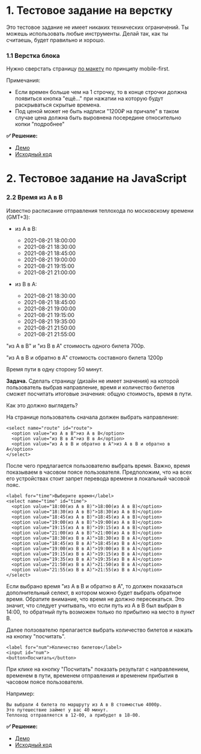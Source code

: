  # 1. Тестовое задание на верстку #

Это тестовое задание не имеет никаких технических ограничений.
Ты можешь использовать любые инструменты. 
Делай так, как ты считаешь, будет правильно и хорошо.

### 1.1 Верстка блока ###

Нужно сверстать страницу [по макету](https://www.figma.com/file/JyFQcxiynMH1i5ViWz4qi0/Layout-test-task) по принципу mobile-first. 

Примечания:
- Если времен больше чем на 1 строчку, 
  то в конце строчки должна появиться кнопка "ещё..." 
  при нажатии на которую будут раскрываться скрытые времена.
- Под ценой может не быть надписи "1200₽ на причале" 
  в таком случае цена должна быть выровнена посередине 
  относительно копки "подробнее"

**✅ Решение:**

- [Демо](https://artantstar.github.io/nevatrip-test-task/layout-task/)
- [Исходный код](https://github.com/artantstar/nevatrip-test-task/tree/layout-task)

 # 2. Тестовое задание на JavaScript #

### 2.2 Время из A в B ###
Известно расписание отправления теплохода по московскому времени (GMT+3):

* из A в B:
    * 2021-08-21 18:00:00
    * 2021-08-21 18:30:00
    * 2021-08-21 18:45:00
    * 2021-08-21 19:00:00
    * 2021-08-21 19:15:00
    * 2021-08-21 21:00:00

* из B в A:
    * 2021-08-21 18:30:00
    * 2021-08-21 18:45:00
    * 2021-08-21 19:00:00
    * 2021-08-21 19:15:00
    * 2021-08-21 19:35:00
    * 2021-08-21 21:50:00
    * 2021-08-21 21:55:00

"из A в B" и "из B в A" стоимость одного билета 700р.

"из A в B и обратно в А" стоимость составного билета 1200р

Время пути в одну сторону 50 минут.

**Задача.**
Сделать страницу (дизайн не имеет значения) на которой пользователь выбрав направление, время и количество билетов сможет посчитать итоговые значения: общую стоимость, время в пути.

Как это должно выглядеть?

На странице пользователь сначала должен выбрать направление:

	<select name="route" id="route">
	  <option value="из A в B">из A в B</option>
	  <option value="из B в A">из B в A</option>
	  <option value="из A в B и обратно в А">из A в B и обратно в А</option>
	</select>

После чего предлагается пользователю выбрать время. 
Важно, время показываем в часовом поясе пользователя. 
Предположим, что на всех его устройствах стоит запрет перевода времени в локальный часовой пояс.

	<label for="time">Выберите время</label>
	<select name="time" id="time">
	  <option value="18:00(из A в B)">18:00(из A в B)</option>
	  <option value="18:30(из A в B)">18:30(из A в B)</option>
	  <option value="18:45(из A в B)">18:45(из A в B)</option>
	  <option value="19:00(из A в B)">19:00(из A в B)</option>
	  <option value="19:15(из A в B)">19:15(из A в B)</option>
	  <option value="21:00(из A в B)">21:00(из A в B)</option>
	  <option value="18:30(из B в A)">18:30(из B в A)</option>
	  <option value="18:45(из B в A)">18:45(из B в A)</option>
	  <option value="19:00(из B в A)">19:00(из B в A)</option>
	  <option value="19:15(из B в A)">19:15(из B в A)</option>
	  <option value="19:35(из B в A)">19:35(из B в A)</option>
	  <option value="21:50(из B в A)">21:50(из B в A)</option>
	  <option value="21:55(из B в A)">21:55(из B в A)</option>
	</select>

Если выбрано время "из A в B и обратно в А", то должен показаться
дополнительный селект, в котором можно будет выбрать обратное время.
Обратите внимание, что время не должно пересекаться. Это значит,
что следует учитывать, что если путь из А в В был выбран в 14:00, то
обратный путь возможен только по прибытию на место в пункт В. 

Далее ползователю прелагается выбрать количество билетов и нажать на кнопку "посчитать".

	<label for="num">Количество билетов</label>
	<input id="num">
	<button>Посчитать</button>

При клике на кнопку "Посчитать" показать результат с направлением, временем в пути, временем отправления и временем прибытия в часовом поясе пользователя. 

Например:

	Вы выбрали 4 билета по маршруту из A в B стоимостью 4000р.
	Это путешествие займет у вас 40 минут. 
	Теплоход отправляется в 12-00, а прибудет в 18-00.

  **✅ Решение:**

- [Демо](https://artantstar.github.io/nevatrip-test-task/javascript-task/)
- [Исходный код](https://github.com/artantstar/nevatrip-test-task/tree/javascript-task)